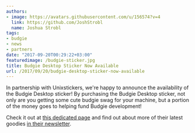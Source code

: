 ```yaml
---
authors:
- image: https://avatars.githubusercontent.com/u/156574?v=4
  link: https://github.com/JoshStrobl
  name: Joshua Strobl
tags:
- budgie
- news
- partners
date: "2017-09-20T00:29:22+03:00"
featuredimage: /budgie-sticker.jpg
title: Budgie Desktop Sticker Now Available
url: /2017/09/20/budgie-desktop-sticker-now-available
---
```


In partnership with Unixstickers, we're happy to announce the availability of the Budgie Desktop sticker! By purchasing the Budgie Desktop sticker, not only are you getting some cute budgie swag for your machine, but a portion of the money goes to helping fund Budgie development!
<!--more-->

Check it out at [this dedicated page](http://www.unixstickers.com/stickers/coding_stickers/budgie-shaped-sticker) and find out about more of their latest goodies [in their newsletter](http://05i0.mj.am/nl/05i0/lt0rj.html).